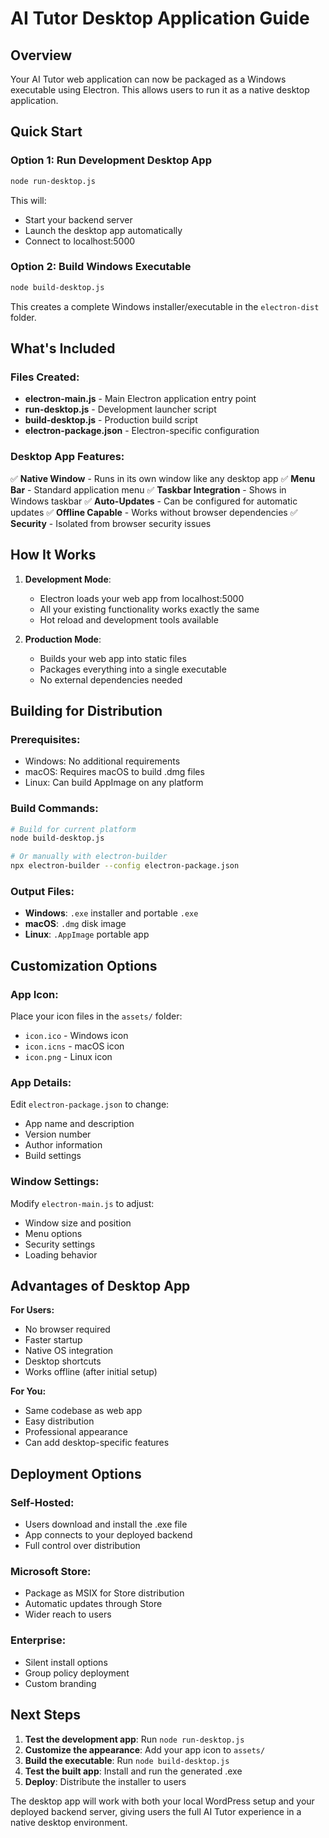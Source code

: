 # AI Tutor Desktop Application Guide

## Overview
Your AI Tutor web application can now be packaged as a Windows executable using Electron. This allows users to run it as a native desktop application.

## Quick Start

### Option 1: Run Development Desktop App
```bash
node run-desktop.js
```
This will:
- Start your backend server
- Launch the desktop app automatically
- Connect to localhost:5000

### Option 2: Build Windows Executable
```bash
node build-desktop.js
```
This creates a complete Windows installer/executable in the `electron-dist` folder.

## What's Included

### Files Created:
- **electron-main.js** - Main Electron application entry point
- **run-desktop.js** - Development launcher script
- **build-desktop.js** - Production build script
- **electron-package.json** - Electron-specific configuration

### Desktop App Features:
✅ **Native Window** - Runs in its own window like any desktop app
✅ **Menu Bar** - Standard application menu
✅ **Taskbar Integration** - Shows in Windows taskbar
✅ **Auto-Updates** - Can be configured for automatic updates
✅ **Offline Capable** - Works without browser dependencies
✅ **Security** - Isolated from browser security issues

## How It Works

1. **Development Mode**: 
   - Electron loads your web app from localhost:5000
   - All your existing functionality works exactly the same
   - Hot reload and development tools available

2. **Production Mode**:
   - Builds your web app into static files
   - Packages everything into a single executable
   - No external dependencies needed

## Building for Distribution

### Prerequisites:
- Windows: No additional requirements
- macOS: Requires macOS to build .dmg files
- Linux: Can build AppImage on any platform

### Build Commands:
```bash
# Build for current platform
node build-desktop.js

# Or manually with electron-builder
npx electron-builder --config electron-package.json
```

### Output Files:
- **Windows**: `.exe` installer and portable `.exe`
- **macOS**: `.dmg` disk image
- **Linux**: `.AppImage` portable app

## Customization Options

### App Icon:
Place your icon files in the `assets/` folder:
- `icon.ico` - Windows icon
- `icon.icns` - macOS icon  
- `icon.png` - Linux icon

### App Details:
Edit `electron-package.json` to change:
- App name and description
- Version number
- Author information
- Build settings

### Window Settings:
Modify `electron-main.js` to adjust:
- Window size and position
- Menu options
- Security settings
- Loading behavior

## Advantages of Desktop App

**For Users:**
- No browser required
- Faster startup
- Native OS integration
- Desktop shortcuts
- Works offline (after initial setup)

**For You:**
- Same codebase as web app
- Easy distribution
- Professional appearance
- Can add desktop-specific features

## Deployment Options

### Self-Hosted:
- Users download and install the .exe file
- App connects to your deployed backend
- Full control over distribution

### Microsoft Store:
- Package as MSIX for Store distribution
- Automatic updates through Store
- Wider reach to users

### Enterprise:
- Silent install options
- Group policy deployment
- Custom branding

## Next Steps

1. **Test the development app**: Run `node run-desktop.js`
2. **Customize the appearance**: Add your app icon to `assets/`
3. **Build the executable**: Run `node build-desktop.js`
4. **Test the built app**: Install and run the generated .exe
5. **Deploy**: Distribute the installer to users

The desktop app will work with both your local WordPress setup and your deployed backend server, giving users the full AI Tutor experience in a native desktop environment.